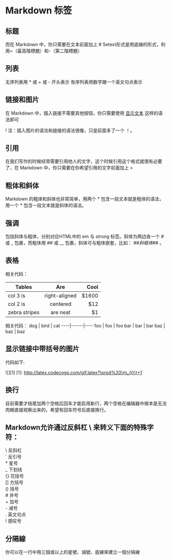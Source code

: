 Markdown 标签
============


标题
---

而在 Markdown 中，你只需要在文本前面加上 # 
Setext形式是用底線的形式，利用=（最高階標題）和-（第二階標題）


列表
---
无序列表用 * 或 + 或 - 开头表示 
有序列表用数字跟一个英文句点表示  


链接和图片
---
在 Markdown 中，插入链接不需要其他按钮，你只需要使用 [显示文本](链接地址) 这样的语法即可

\![](http://ww4.sinaimg.cn/bmiddle/aa397b7fjw1dzplsgpdw5j.jpg)
注：插入图片的语法和链接的语法很像，只是前面多了一个 ！。

引用
---
在我们写作的时候经常需要引用他人的文字，这个时候引用这个格式就很有必要了，在 Markdown 中，你只需要在你希望引用的文字前面加上 > 

粗体和斜体
---
Markdown 的粗体和斜体也非常简单，用两个 * 包含一段文本就是粗体的语法，用一个 * 包含一段文本就是斜体的语法。

强调
---
包括斜体与粗体，分别对应HTML中的 em 与 strong 标签。斜体为两边各一个 # 或 _ 包裹，而粗体用 ## 或 __ 包裹，斜体可与粗体嵌套，比如： ##_斜粗体_## 。


表格
---
相关代码：

| Tables        | Are           | Cool  |
| ------------- |:-------------:| -----:|
| col 3 is      | right-aligned | $1600 |
| col 2 is      | centered      |   $12 |
| zebra stripes | are neat      |    $1 |


相关代码：
dog | bird | cat
----|------|----
foo | foo  | foo
bar | bar  | bar
baz | baz  | baz


显示链接中带括号的图片
---

代码如下:

\![][1]
\[1]: http://latex.codecogs.com/gif.latex?\prod%20\(n_{i}\)+1  

换行
---
目前需要才结尾加两个空格后回车才能启用新行，两个空格在编辑器中根本是无法肉眼直接观察出来的，希望有回车符号后直接换行。



Markdown允许通过反斜杠 \ 来转义下面的特殊字符：  
---
 \   反斜杠  
 \`   反引号  
 \*   星号  
 \_   下划线  
 \{}  花括号  
 \[]  方括号  
 \()  括号  
 \#   井号  
 \+   加号  
 \-   减号  
 \.   英文句点  
 \!   感叹号  

 分隔線
 ----

你可以在一行中用三個或以上的星號、減號、底線來建立一個分隔線